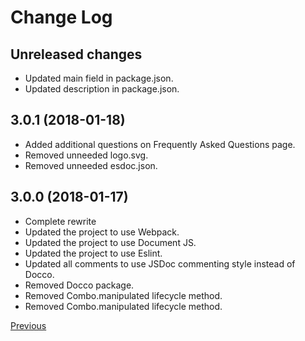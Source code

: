 # Change Log

## Unreleased changes

* Updated main field in package.json.
* Updated description in package.json.

## 3.0.1 (2018-01-18)

* Added additional questions on Frequently Asked Questions page.
* Removed unneeded logo.svg.
* Removed unneeded esdoc.json.

## 3.0.0 (2018-01-17)

* Complete rewrite
* Updated the project to use Webpack.
* Updated the project to use Document JS.
* Updated the project to use Eslint.
* Updated all comments to use JSDoc commenting style instead of Docco.
* Removed Docco package.
* Removed Combo.manipulated lifecycle method.
* Removed Combo.manipulated lifecycle method.

[Previous](https://github.com/combojs/combo-js/blob/2.2.0/CHANGELOG.md)
